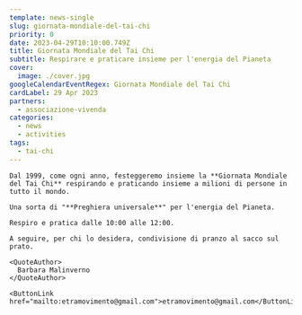 ```yaml
---
template: news-single
slug: giornata-mondiale-del-tai-chi
priority: 0
date: 2023-04-29T10:10:00.749Z
title: Giornata Mondiale del Tai Chi
subtitle: Respirare e praticare insieme per l'energia del Pianeta
cover: 
  image: ./cover.jpg
googleCalendarEventRegex: Giornata Mondiale del Tai Chi
cardLabel: 29 Apr 2023
partners:
  - associazione-vivenda
categories:
  - news
  - activities
tags:
  - tai-chi
---
```


<Row>
  <Col md={5}>
    <EntryInfo variant="location" label="A LaSchola" value="[Via Maroni 13, Casciago 21020, VA](https://g.page/laschola?share)"/>
    <EntryInfo variant="frequency" label="Quando" value="sabato 29 aprile 2023"/>
    <EntryInfo variant="duration" label="Orario" value="dalle 10:00 alle 12:00"/>
    <EntryInfo variant="teacher" label="Condotto da" value="Barbara Malinverno"/>
    <EntryInfo variant="phone" label="Telefono" value="[+39 329 790 4751](tel:+393297904751)"/>
    <EntryInfo variant="email" label="Email" value="[etramovimento@gmail.com](mailto:etramovimento@gmail.com)" $bottom={6}/>
  </Col>
  <Col md={7} $initial>

    Dal 1999, come ogni anno, festeggeremo insieme la **Giornata Mondiale del Tai Chi** respirando e praticando insieme a milioni di persone in tutto il mondo.

    Una sorta di "**Preghiera universale**" per l'energia del Pianeta.

    Respiro e pratica dalle 10:00 alle 12:00.

    A seguire, per chi lo desidera, condivisione di pranzo al sacco sul prato.

    <QuoteAuthor>
      Barbara Malinverno
    </QuoteAuthor>

    <ButtonLink href="mailto:etramovimento@gmail.com">etramovimento@gmail.com</ButtonLink>
  </Col>
</Row>
